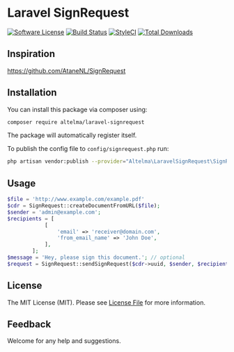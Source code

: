 # Laravel SignRequest
[![Software License](https://img.shields.io/badge/license-MIT-brightgreen.svg?style=flat-square)](LICENSE.md)
[![Build Status](https://img.shields.io/travis/spatie/laravel-newsletter/master.svg?style=flat-square)](https://styleci.io/analyses/z36WeP)
[![StyleCI](https://styleci.io/repos/35035915/shield?branch=master)](https://styleci.io/repos/132089985)
[![Total Downloads](https://img.shields.io/packagist/dt/altelma/laravel-signrequest.svg?style=flat-square)](https://packagist.org/packages/altelma/laravel-signrequest)

## Inspiration
https://github.com/AtaneNL/SignRequest

## Installation

You can install this package via composer using:

```bash
composer require altelma/laravel-signrequest
```
The package will automatically register itself.

To publish the config file to `config/signrequest.php` run:

```bash
php artisan vendor:publish --provider="Altelma\LaravelSignRequest\SignRequestServiceProvider"
```

## Usage
```php
$file = 'http://www.example.com/example.pdf'
$cdr = SignRequest::createDocumentFromURL($file);
$sender = 'admin@example.com';
$recipients = [
            [
                'email' => 'receiver@domain.com',
                'from_email_name' => 'John Doe',
            ],
        ];
$message = 'Hey, please sign this document.'; // optional
$request = SignRequest::sendSignRequest($cdr->uuid, $sender, $recipients, $message);
```

## License

The MIT License (MIT). Please see [License File](LICENSE.md) for more information.

## Feedback
Welcome for any help and suggestions.
